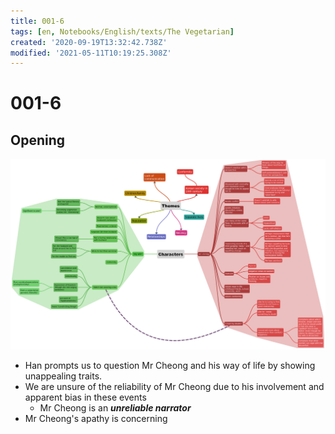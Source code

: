```yaml
---
title: 001-6
tags: [en, Notebooks/English/texts/The Vegetarian]
created: '2020-09-19T13:32:42.738Z'
modified: '2021-05-11T10:19:25.308Z'
---
```


# 001-6
## Opening
![pages 1-6](../maps/1-6.svg)

- Han prompts us to question Mr Cheong and his way of life by showing unappealing traits.
- We are unsure of the reliability of Mr Cheong due to his involvement and apparent bias in these events
  - Mr Cheong is an ***unreliable narrator***
- Mr Cheong's apathy is concerning
